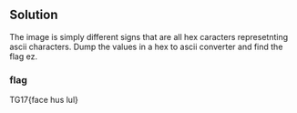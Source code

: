 ## Solution

The image is simply different signs that are all hex caracters represetnting ascii characters. Dump the values in a hex to ascii converter and find the flag ez.

### flag
TG17{face hus lul}

